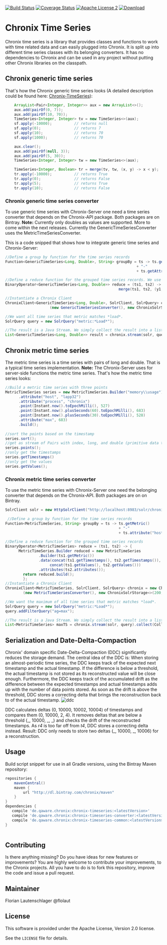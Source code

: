 [![Build Status](https://travis-ci.org/ChronixDB/chronix.timeseries.svg)](https://travis-ci.org/ChronixDB/chronix.timeseries)
[![Coverage Status](https://coveralls.io/repos/github/ChronixDB/chronix.timeseries/badge.svg?branch=master)](https://coveralls.io/github/ChronixDB/chronix.timeseries?branch=master)
[![Apache License 2](http://img.shields.io/badge/license-ASF2-blue.svg)](https://github.com/ChronixDB/chronix.timeseries/blob/master/LICENSE)
[ ![Download](https://api.bintray.com/packages/chronix/maven/chronix-timeseries/images/download.svg) ](https://bintray.com/chronix/maven/chronix-timeseries/_latestVersion)

# Chronix Time Series
Chronix time series is a library that provides classes and functions to work with time related data and can easily plugged into Chronix.
It is split up into different time series classes with its belonging converters.
It has no dependencies to Chronix and can be used in any project without putting other Chronix libraries on the classpath.

## Chronix generic time series
That's how the Chronix generic time series looks (A detailed description could be found here:
[Chronix-TimeSeries](https://github.com/ChronixDB/chronix.timeseries/tree/master/chronix-timeseries)):
```java
	ArrayList<Pair<Integer, Integer>> aux = new ArrayList<>();
	aux.add(pairOf(0, 7));
	aux.add(pairOf(10, 70));
	TimeSeries<Integer, Integer> tv = new TimeSeries<>(aux);
	sf.apply(-10000);          // returns null
	sf.apply(0);               // returns 7
	sf.apply(10);              // returns 70
	sf.apply(1000);            // returns 70

	aux.clear();
	aux.add(pairOf(null, 3));
	aux.add(pairOf(5, 30));
	TimeSeries<Integer, Integer> tw = new TimeSeries<>(aux);

	TimeSeries<Integer, Boolean> tr = merge(tv, tw, (x, y) -> x < y);
	tr.apply(-10000);          // returns True
	tr.apply(0);               // returns False
	tr.apply(5);               // returns True
	tr.apply(10);              // returns False
```

### Chronix generic time series converter
To use generic time series with Chronix-Server one need a time series converter that depends on the Chronix-API package. 
Both packages are on Bintray.
**Note:** Currently only doubles as values are supported. More to come within the next releases. Currently the GenericTimeSeriesConverter uses the MetricTimeSeriesConverter.

This is a code snipped that shows how to integrate generic time series and Chronix-Server:
```Java
//Define a group by function for the time series records
Function<GenericTimeSeries<Long, Double>, String> groupBy = ts -> ts.getAttribute("metric") 
                                                           + "-"
                                                           + ts.getAttribute("host");

//Define a reduce function for the grouped time series records. We use the average.
BinaryOperator<GenericTimeSeries<Long, Double>> reduce = (ts1, ts2) -> 
                                                   merge(ts1, ts2, (y1, y2) -> (y1 + y2) / 2);

//Instantiate a Chronix Client
ChronixClient<GenericTimeSeries<Long, Double>, SolrClient, SolrQuery> chronix = new ChronixClient<>
                    (new GenericTimeSeriesConverter(), new ChronixSolrStorage<>(200, groupBy, reduce));

//We want all time series that metric matches *load*.
SolrQuery query = new SolrQuery("metric:*Load*");

//The result is a Java Stream. We simply collect the result into a list.
List<GenericTimeSeries<Long, Double>> result = chronix.stream(solr, query).collect(Collectors.toList());
```

## Chronix metric time series
The metric time series is a time series with pairs of long and double. That is a typical time series implementation. 
**Note:** The Chronix-Server uses for server-side functions the metric time series.
That's how the metric time series looks:
```java
//Build a metric time series with three points
MetricTimeSeries series = new MetricTimeSeries.Builder("memory\\usage")
      .attribute("host", "lapp32")
      .attribute("process", "chronix")
      .point(Instant.now().toEpochMilli(), 527)
      .point(Instant.now().plusSeconds(60).toEpochMilli(), 683)
      .point(Instant.now().plusSeconds(30).toEpochMilli(), 528)
      .attribute("max", 683)
      .build();
      
//sort the points based on the timestamp
series.sort();
//get as stream of Pairs with index, long, and double (primitive data types)
series.points();
//only get the timestamps
series.getTimestamps()
//only get the values
series.getValues();
```

### Chronix metric time series converter
To use the metric time series with Chronix-Server one need the belonging converter that depends on the Chronix-API.
Both packages are on on Bintray.

```java
SolrClient solr = new HttpSolrClient("http://localhost:8983/solr/chronix/");

 //Define a group by function for the time series records
Function<MetricTimeSeries, String> groupBy = ts -> ts.getMetric() 
                                                   + "-" 
                                                   + ts.attribute("host");

//Define a reduce function for the grouped time series records
BinaryOperator<MetricTimeSeries> reduce = (ts1, ts2) -> {
      MetricTimeSeries.Builder reduced = new MetricTimeSeries
               .Builder(ts1.getMetric())
               .data(concat(ts1.getTimestamps(), ts2.getTimestamps()),
                    concat(ts1.getValues(), ts2.getValues()))
               .attributes(ts2.attributes());
        return reduced.build();
        };
//Instantiate a Chronix Client
ChronixClient<MetricTimeSeries, SolrClient, SolrQuery> chronix = new ChronixClient<>
        (new MetricTimeSeriesConverter(), new ChronixSolrStorage<>(200, groupBy, reduce));

//We want the maximum of all time series that metric matches *load*.
SolrQuery query = new SolrQuery("metric:*Load*");
query.addFilterQuery("ag=max");

//The result is a Java Stream. We simply collect the result into a list.
List<MetricTimeSeries> maxTS = chronix.stream(solr, query).collect(Collectors.toList());
```

## Serialization and Date-Delta-Compaction
Chronix' domain specific Date-Delta-Compaction (DDC) significantly reduces the storage demand.
The central idea of the DDC is: When storing an almost-periodic time series, the DDC keeps track of the expected next timestamp and the actual timestamp.
If the difference is below a threshold, the actual timestamp is not stored as its reconstructed value will be close enough.
Furthermore, the DDC keeps track of the accumulated drift as the difference between the expected timestamps and actual timestamps
adds up with the number of data points stored.
As soon as the drift is above the threshold, DDC stores a correcting delta that brings the reconstruction back to of the actual timestamp.
![ddc](https://cloud.githubusercontent.com/assets/3796738/19962421/c83f5fc0-a1b7-11e6-8c40-08dca99d46fb.png)

DDC calculates deltas (0, 10000, 10002, 10004) of timestamps and compares them (0, 10000, 2, 4).
It removes deltas that are below a threshold (\_, 10000, \_, \_) and checks the drift of the reconstructed timestamps.
As _r4_ is too far off from _t4_, DDC stores a correcting delta instead.
Result: DDC only needs to store two deltas (\_, 10000, \_, 10006) for a reconstruction.


## Usage
Build script snippet for use in all Gradle versions, using the Bintray Maven repository:

```groovy
repositories {
    mavenCentral()
    maven { 
        url "http://dl.bintray.com/chronix/maven" 
    }
}
dependencies {
   compile 'de.qaware.chronix:chronix-timeseries:<latestVersion>'
   compile 'de.qaware.chronix:chronix-timeseries-converter:<latestVersion>'
   compile 'de.qaware.chronix:chronix-timeseries-common:<latestVersion>'
}
 
```


## Contributing

Is there anything missing? Do you have ideas for new features or improvements? You are highly welcome to contribute
your improvements, to the Chronix projects. All you have to do is to fork this repository,
improve the code and issue a pull request.

## Maintainer

Florian Lautenschlager @flolaut

## License

This software is provided under the Apache License, Version 2.0 license.

See the `LICENSE` file for details.
